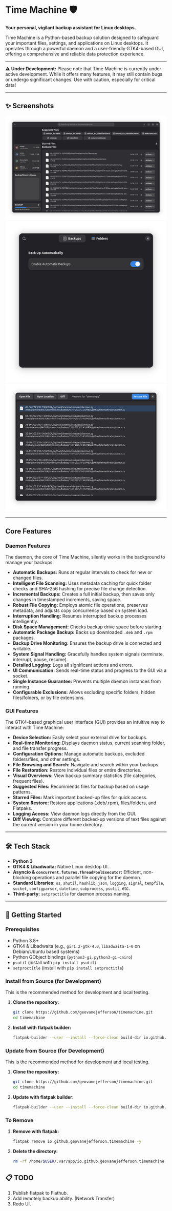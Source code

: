 # Time Machine 🛡️

**Your personal, vigilant backup assistant for Linux desktops.**

Time Machine is a Python-based backup solution designed to safeguard your important files, settings, and applications on Linux desktops. It operates through a powerful daemon and a user-friendly GTK4-based GUI, offering a comprehensive and reliable data protection experience.

---

⚠️ **Under Development:** Please note that Time Machine is currently under active development. While it offers many features, it may still contain bugs or undergo significant changes. Use with caution, especially for critical data!

---

## ✨ Screenshots

![Time Machine Screenshot](data/screenshoot1.png)
![Time Machine Screenshot](data/screenshoot2.png)
![Time Machine Screenshot](data/screenshoot3.png)

---

## Core Features

### Daemon Features

The daemon, the core of Time Machine, silently works in the background to manage your backups:

*   **Automatic Backups:** Runs at regular intervals to check for new or changed files.
*   **Intelligent File Scanning:** Uses metadata caching for quick folder checks and SHA-256 hashing for precise file change detection.
*   **Incremental Backups:** Creates a full initial backup, then saves only changes in timestamped increments, saving space.
*   **Robust File Copying:** Employs atomic file operations, preserves metadata, and adjusts copy concurrency based on system load.
*   **Interruption Handling:** Resumes interrupted backup processes intelligently.
*   **Disk Space Management:** Checks backup drive space before starting.
*   **Automatic Package Backup:** Backs up downloaded `.deb` and `.rpm` packages.
*   **Backup Drive Monitoring:** Ensures the backup drive is connected and writable.
*   **System Signal Handling:** Gracefully handles system signals (terminate, interrupt, pause, resume).
*   **Detailed Logging:** Logs all significant actions and errors.
*   **UI Communication:** Sends real-time status and progress to the GUI via a socket.
*   **Single Instance Guarantee:** Prevents multiple daemon instances from running.
*   **Configurable Exclusions:** Allows excluding specific folders, hidden files/folders, or by file extensions.

### GUI Features

The GTK4-based graphical user interface (GUI) provides an intuitive way to interact with Time Machine:

*   **Device Selection:** Easily select your external drive for backups.
*   **Real-time Monitoring:** Displays daemon status, current scanning folder, and file transfer progress.
*   **Configuration Options:** Manage automatic backups, excluded folders/files, and other settings.
*   **File Browsing and Search:** Navigate and search within your backups.
*   **File Restoration:** Restore individual files or entire directories.
*   **Visual Overviews:** View backup summary statistics (file categories, frequent files).
*   **Suggested Files:** Recommends files for backup based on usage patterns.
*   **Starred Files:** Mark important backed-up files for quick access.
*   **System Restore:** Restore applications (.deb/.rpm), files/folders, and Flatpaks.
*   **Logging Access:** View daemon logs directly from the GUI.
*   **Diff Viewing:** Compare different backed-up versions of text files against the current version in your home directory.

---

## 🛠️ Tech Stack

*   **Python 3**
*   **GTK4 & Libadwaita:** Native Linux desktop UI.
*   **Asyncio & `concurrent.futures.ThreadPoolExecutor`:** Efficient, non-blocking operations and parallel file copying for the daemon.
*   **Standard Libraries:** `os`, `shutil`, `hashlib`, `json`, `logging`, `signal`, `tempfile`, `socket`, `configparser`, `datetime`, `subprocess`, `psutil`, etc.
*   **Third-party:** `setproctitle` for daemon process naming.

---

## 🚀 Getting Started

### Prerequisites

*   Python 3.8+
*   GTK4 & Libadwaita (e.g., `gir1.2-gtk-4.0`, `libadwaita-1-0` on Debian/Ubuntu based systems)
*   Python GObject bindings (`python3-gi`, `python3-gi-cairo`)
*   `psutil` (install with `pip install psutil`)
*   `setproctitle` (install with `pip install setproctitle`)

### Install from Source (for Development)

This is the recommended method for development and local testing.

1.  **Clone the repository:**
    ```bash
    git clone https://github.com/geovanejefferson/timemachine.git
    cd timemachine
    ```

2.  **Install with flatpak builder:**
    ```bash
    flatpak-builder --user --install --force-clean build-dir io.github.geovanejefferson.timemachine.yaml
    ```

### Update from Source (for Development)

This is the recommended method for development and local testing.

1.  **Clone the repository:**
    ```bash
    git clone https://github.com/geovanejefferson/timemachine.git
    cd timemachine
    ```
    
2.  **Update with flatpak builder:**
    ```bash
    flatpak-builder --user --install --force-clean build-dir io.github.geovanejefferson.timemachine.yaml
    ```

### To Remove
1.  **Remove with flatpak:**
    ```bash
    flatpak remove io.github.geovanejefferson.timemachine -y
    ```

2.  **Delete the directory:**
    ```bash
    rm -rf /home/$USER/.var/app/io.github.geovanejefferson.timemachine
    ```
    
## 📋 TODO
1. Publish flatpak to Flathub.
2. Add remotely backup ability. (Network Transfer)
3. Redo UI.
